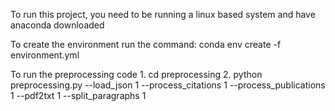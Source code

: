 To run this project, you need to be running a linux based system and have anaconda downloaded

To create the environment run the command:
    conda env create -f environment.yml
   
To run the preprocessing code
    1. cd preprocessing
    2. python preprocessing.py --load_json 1 --process_citations 1 --process_publications 1 --pdf2txt 1 --split_paragraphs 1
